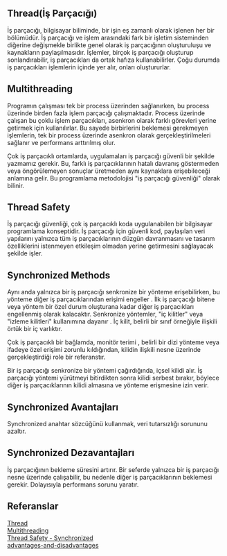 ## Thread(İş Parçacığı)
İş parçacığı, bilgisayar biliminde, bir işin eş zamanlı olarak işlenen her bir bölümüdür. 
İş parçacığı ve işlem arasındaki fark bir işletim sisteminden diğerine değişmekle birlikte genel olarak iş parçacığının oluşturuluşu ve kaynakların paylaşılmasıdır. 
İşlemler, birçok iş parçacığı oluşturup sonlandırabilir, iş parçacıkları da ortak hafıza kullanabilirler. Çoğu durumda iş parçacıkları işlemlerin içinde yer alır, onları oluştururlar.

## Multithreading
Programın çalışması tek bir process üzerinden sağlanırken, bu process üzerinde birden fazla işlem parçacığı çalışmaktadır. 
Process üzerinde çalışan bu çoklu işlem parçacıkları, asenkron olarak farklı görevleri yerine getirmek için kullanılırlar. 
Bu sayede birbirlerini beklemesi gerekmeyen işlemlerin, tek bir process üzerinde asenkron olarak gerçekleştirilmeleri sağlanır ve performans arttırılmış olur.

Çok iş parçacıklı ortamlarda, uygulamaları iş parçacığı güvenli bir şekilde yazmamız gerekir. 
Bu, farklı iş parçacıklarının hatalı davranış göstermeden veya öngörülemeyen sonuçlar üretmeden aynı kaynaklara erişebileceği anlamına gelir. 
Bu programlama metodolojisi "iş parçacığı güvenliği" olarak bilinir.

## Thread Safety
İş parçacığı güvenliği, çok iş parçacıklı koda uygulanabilen bir bilgisayar programlama konseptidir. 
İş parçacığı için güvenli kod, paylaşılan veri yapılarını yalnızca tüm iş parçacıklarının düzgün davranmasını ve tasarım özelliklerini istenmeyen etkileşim olmadan yerine getirmesini sağlayacak şekilde işler.

## Synchronized Methods
Aynı anda yalnızca bir iş parçacığı senkronize bir yönteme erişebilirken, bu yönteme diğer iş parçacıklarından erişimi engeller . 
İlk iş parçacığı bitene veya yöntem bir özel durum oluşturana kadar diğer iş parçacıkları engellenmiş olarak kalacaktır.
Senkronize yöntemler, "iç kilitler" veya "izleme kilitleri" kullanımına dayanır . İç kilit, belirli bir sınıf örneğiyle ilişkili örtük bir iç varlıktır.

Çok iş parçacıklı bir bağlamda, monitör terimi , belirli bir dizi yönteme veya ifadeye özel erişimi zorunlu kıldığından, kilidin ilişkili nesne üzerinde gerçekleştirdiği role bir referanstır.

Bir iş parçacığı senkronize bir yöntemi çağırdığında, içsel kilidi alır. İş parçacığı yöntemi yürütmeyi bitirdikten sonra kilidi serbest bırakır, böylece diğer iş parçacıklarının kilidi almasına ve yönteme erişmesine izin verir.

## Synchronized Avantajları
Synchronized anahtar sözcüğünü kullanmak, veri tutarsızlığı sorununu azaltır.

## Synchronized Dezavantajları
İş parçacığının bekleme süresini artırır. Bir seferde yalnızca bir iş parçacığı nesne üzerinde çalışabilir, bu nedenle diğer iş parçacıklarının beklemesi gerekir. 
Dolayısıyla performans sorunu yaratır.

## Referanslar
[Thread](https://tr.wikipedia.org/wiki/%C4%B0%C5%9F_par%C3%A7ac%C4%B1%C4%9F%C4%B1) <br/>
[Multithreading](https://thecodeprogram.com/multithreading-ve-multiprocessing-nedir--farklari-nelerdir-) <br/>
[Thread Safety - Synchronized](https://www.baeldung.com/java-thread-safety)  <br/>
[advantages-and-disadvantages](https://tutorials.webencyclop.com/tag/dvantage-and-disadvantage-of-synchronized-keyword-synchronization/)
